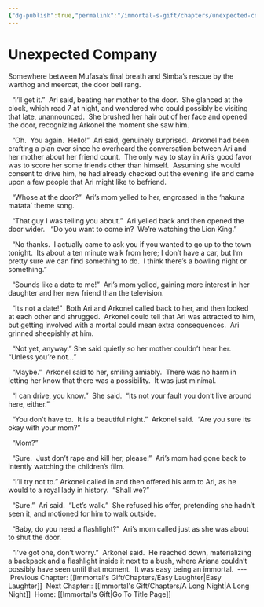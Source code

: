 ```yaml
---
{"dg-publish":true,"permalink":"/immortal-s-gift/chapters/unexpected-company/"}
---
```


# Unexpected Company

Somewhere between Mufasa’s final breath and Simba’s rescue by the warthog and meercat, the door bell rang.

  “I’ll get it.”  Ari said, beating her mother to the door.  She glanced at the clock, which read 7 at night, and wondered who could possibly be visiting that late, unannounced.  She brushed her hair out of her face and opened the door, recognizing Arkonel the moment she saw him.

  “Oh.  You again.  Hello!”  Ari said, genuinely surprised.  Arkonel had been crafting a plan ever since he overheard the conversation between Ari and her mother about her friend count.  The only way to stay in Ari’s good favor was to score her some friends other than himself.  Assuming she would consent to drive him, he had already checked out the evening life and came upon a few people that Ari might like to befriend.

  “Whose at the door?”  Ari’s mom yelled to her, engrossed in the ‘hakuna matata’ theme song.

  “That guy I was telling you about.”  Ari yelled back and then opened the door wider.   “Do you want to come in?  We’re watching the Lion King.”

  “No thanks.  I actually came to ask you if you wanted to go up to the town tonight.  Its about a ten minute walk from here; I don’t have a car, but I’m pretty sure we can find something to do.  I think there’s a bowling night or something.”

  “Sounds like a date to me!”  Ari’s mom yelled, gaining more interest in her daughter and her new friend than the television.

  “Its not a date!”  Both Ari and Arkonel called back to her, and then looked at each other and shrugged.  Arkonel could tell that Ari was attracted to him, but getting involved with a mortal could mean extra consequences.  Ari grinned sheepishly at him.

  “Not yet, anyway.” She said quietly so her mother couldn’t hear her.  “Unless you’re not…”

  “Maybe.”  Arkonel said to her, smiling amiably.  There was no harm in letting her know that there was a possibility.  It was just minimal.

  “I can drive, you know.”  She said.  “Its not your fault you don’t live around here, either.”

  “You don’t have to.  It is a beautiful night.”  Arkonel said.  “Are you sure its okay with your mom?”

  “Mom?”

  “Sure.  Just don’t rape and kill her, please.”  Ari’s mom had gone back to intently watching the children’s film. 

  “I’ll try not to.” Arkonel called in and then offered his arm to Ari, as he would to a royal lady in history.  “Shall we?”

  “Sure.”  Ari said.  “Let’s walk.”  She refused his offer, pretending she hadn’t seen it, and motioned for him to walk outside.

  “Baby, do you need a flashlight?”  Ari’s mom called just as she was about to shut the door.

  “I’ve got one, don’t worry.”  Arkonel said.  He reached down, materializing a backpack and a flashlight inside it next to a bush, where Ariana couldn’t possibly have seen until that moment.  It was easy being an immortal.
 ---
 Previous Chapter: [[Immortal's Gift/Chapters/Easy Laughter\|Easy Laughter]]
 Next Chapter:: [[Immortal's Gift/Chapters/A Long Night\|A Long Night]]
 Home: [[Immortal's Gift\|Go To Title Page]]